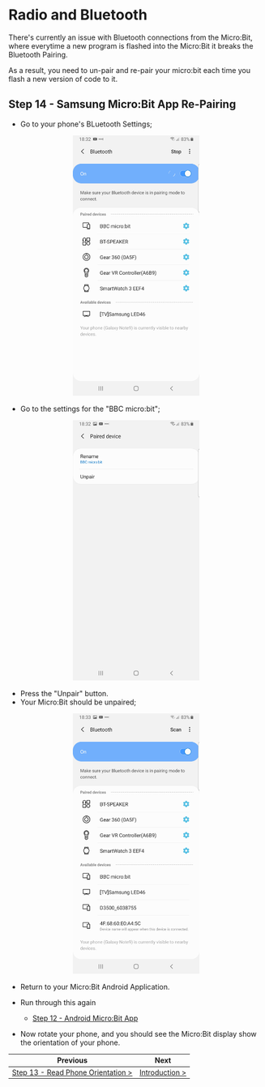 # Radio and Bluetooth #

There's currently an issue with Bluetooth connections from the Micro:Bit, where everytime a new program is flashed into the Micro:Bit it breaks the Bluetooth Pairing.

As a result, you need to un-pair and re-pair your micro:bit each time you flash a new version of code to it.

## Step 14 - Samsung Micro:Bit App Re-Pairing ##

- Go to your phone's BLuetooth Settings;

<p align="center">
    <img src="images/14-android-bluetooth-list.jpg" width="250px" >
</p>

- Go to the settings for the "BBC micro:bit";

<p align="center">
    <img src="images/14-android-bluetooth-unpair.jpg" width="250px" >
</p>

- Press the "Unpair" button.
- Your Micro:Bit should be unpaired;

<p align="center">
    <img src="images/14-android-bluetooth-unpaired.jpg" width="250px" >
</p>

- Return to your Micro:Bit Android Application.
- Run through this again 
    - [ Step 12 - Android Micro:Bit App](12-android-bluetooth-app.md)

- Now rotate your phone, and you should see the Micro:Bit display show the orientation of your phone.

| Previous | Next |
| -------- | ---- |
| [Step 13 - Read Phone Orientation >](13-android-bluetooth-app-orientation.md) |[ Introduction >](/README.md) |
